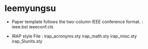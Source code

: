 # leemyungsu
- Paper template follows the two-column IEEE conference format.
: ieee.bst
ieeeconf.cls

- IRAP style File : 
irap_acronyms.sty
irap_math.sty
irap_misc.sty
irap_SIunits.sty

